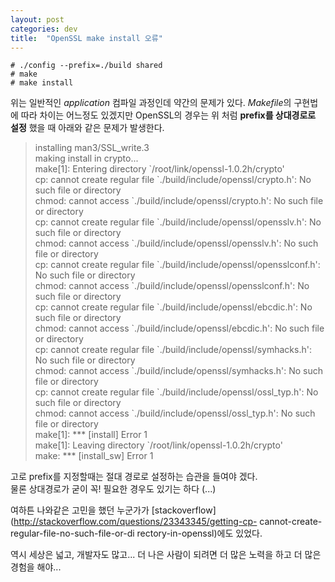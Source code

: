 ```yaml
---
layout: post
categories: dev 
title:  "OpenSSL make install 오류"
---
```




~~~
# ./config --prefix=./build shared  
# make  
# make install  
~~~

위는 일반적인 *application* 컴파일 과정인데 약간의 문제가 있다.
*Makefile*의 구현법에 따라 차이는 어느정도 있겠지만 OpenSSL의 경우는 위 처럼 **prefix를 상대경로로 설정** 했을 때 아래와 같은 문제가 발생한다.

>installing man3/SSL_write.3  
making install in crypto...  
make[1]: Entering directory \`/root/link/openssl-1.0.2h/crypto'  
cp: cannot create regular file \`./build/include/openssl/crypto.h': No such file or directory  
chmod: cannot access \`./build/include/openssl/crypto.h': No such file or directory  
cp: cannot create regular file \`./build/include/openssl/opensslv.h': No such file or directory  
chmod: cannot access \`./build/include/openssl/opensslv.h': No such file or directory  
cp: cannot create regular file \`./build/include/openssl/opensslconf.h': No such file or directory  
chmod: cannot access \`./build/include/openssl/opensslconf.h': No such file or directory  
cp: cannot create regular file \`./build/include/openssl/ebcdic.h': No such file or directory  
chmod: cannot access \`./build/include/openssl/ebcdic.h': No such file or directory  
cp: cannot create regular file \`./build/include/openssl/symhacks.h': No such file or directory  
chmod: cannot access \`./build/include/openssl/symhacks.h': No such file or directory  
cp: cannot create regular file \`./build/include/openssl/ossl_typ.h': No such file or directory  
chmod: cannot access \`./build/include/openssl/ossl_typ.h': No such file or directory  
make[1]: *** [install] Error 1  
make[1]: Leaving directory `/root/link/openssl-1.0.2h/crypto'  
make: *** [install_sw] Error 1  

고로 prefix를 지정할때는 절대 경로로 설정하는 습관을 들여야 겠다.  
물론 상대경로가 굳이 꼭! 필요한 경우도 있기는 하다 (...)  

여하튼 나와같은 고민을 했던 누군가가 [stackoverflow](http://stackoverflow.com/questions/23343345/getting-cp-
cannot-create-regular-file-no-such-file-or-di
rectory-in-openssl)에도 있었다.  

역시 세상은 넓고, 개발자도 많고... 더 나은 사람이 되려면 더 많은 노력을 하고 더 많은 경험을 해야...

